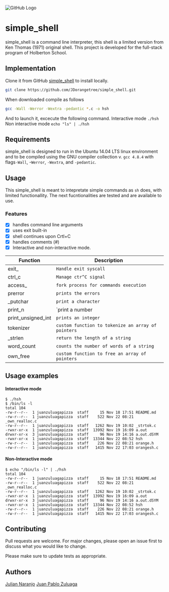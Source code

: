 ![GitHub Logo](https://www.holbertonschool.com/holberton-logo.png)


# simple_shell

simple_shell is a command line interpreter, this shell is a limited version from Ken Thomas (1971) original shell. This project is developed for the full-stack program of Holberton School.


## Implementation

Clone it from GitHub [simple_shell](https://github.com/JDorangetree/simple_shell.git) to install locally.

```bash
git clone https://github.com/JDorangetree/simple_shell.git
```

When downloaded compile as follows
```bash
gcc -Wall -Werror -Wextra -pedantic *.c -o hsh
```
And to launch it, excecute the following command.
Interactive mode
```./hsh```
Non interactive mode
```echo "ls" | ./hsh```
## Requirements
simple_shell is designed to run in the Ubuntu 14.04 LTS linux environment and to be compiled using the GNU compiler collection v. ```gcc 4.8.4``` with flags```-Wall```, -```Werror```, ```-Wextra```, and ```-pedantic```.

## Usage
This simple_shell is meant to intepretate simple commands as ```sh``` does, with limited functionallity. The next fucntionalities are tested and are available to use.
### Features


- [x] handles command line arguments
- [x] uses exit built-in
- [x] shell continues upon Crtl+C
- [x] handles comments (#)
- [x] Interactive and non-interactive mode.

| Function | Description |
| ------ | ------ |
| exit_ | `Handle exit syscall` |
| ctrl_c | `Manage ctr^C signal` |
| access_ | `fork process for commands execution` |
| prerror | `prints the errors` |
| _putchar | `print a character` |
| print_n | `print a number |
| print_unsigned_int | `prints an integer` |
| tokenizer | `custom function to tokenize an array of pointers` |
| _strlen | `return the length of a string` |
| word_count | `counts the number of words of a string` |
| own_free | `custom function to free an array of pointers` |

## Usage examples
#### Interactive mode
```
$ ./hsh
$ /bin/ls -l
total 104
-rw-r--r--  1 juanzuluagapizza  staff     15 Nov 18 17:51 README.md
-rw-r--r--  1 juanzuluagapizza  staff    522 Nov 22 08:21 _own_realloc.c
-rw-r--r--  1 juanzuluagapizza  staff   1262 Nov 19 10:02 _strtok.c
-rwxr-xr-x  1 juanzuluagapizza  staff  13992 Nov 19 16:09 a.out
drwxr-xr-x  3 juanzuluagapizza  staff     96 Nov 19 14:16 a.out.dSYM
-rwxr-xr-x  1 juanzuluagapizza  staff  13344 Nov 22 08:52 hsh
-rw-r--r--  1 juanzuluagapizza  staff    226 Nov 22 08:21 orange.h
-rw-r--r--  1 juanzuluagapizza  staff   1415 Nov 22 17:03 orangesh.c
```
#### Non-Interactive mode

```
$ echo "/bin/ls -l" | ./hsh
total 104
-rw-r--r--  1 juanzuluagapizza  staff     15 Nov 18 17:51 README.md
-rw-r--r--  1 juanzuluagapizza  staff    522 Nov 22 08:21 _own_realloc.c
-rw-r--r--  1 juanzuluagapizza  staff   1262 Nov 19 10:02 _strtok.c
-rwxr-xr-x  1 juanzuluagapizza  staff  13992 Nov 19 16:09 a.out
drwxr-xr-x  3 juanzuluagapizza  staff     96 Nov 19 14:16 a.out.dSYM
-rwxr-xr-x  1 juanzuluagapizza  staff  13344 Nov 22 08:52 hsh
-rw-r--r--  1 juanzuluagapizza  staff    226 Nov 22 08:21 orange.h
-rw-r--r--  1 juanzuluagapizza  staff   1415 Nov 22 17:03 orangesh.c
```
## Contributing
Pull requests are welcome. For major changes, please open an issue first to discuss what you would like to change.

Please make sure to update tests as appropriate.

## Authors
[Julian Naranjo](https://github.com/JDorangetree) 
[Juan Pablo Zuluaga](https://github.com/juanzuluaga91/)
